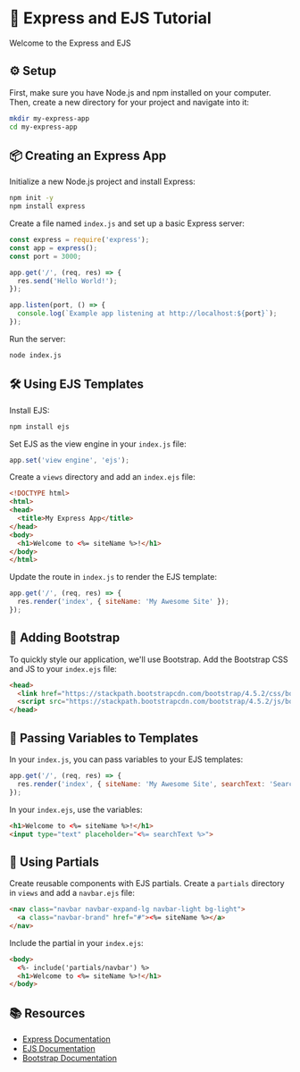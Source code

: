 
# 🚀 Express and EJS Tutorial

Welcome to the Express and EJS 


## ⚙️ Setup
First, make sure you have Node.js and npm installed on your computer. Then, create a new directory for your project and navigate into it:

```bash
mkdir my-express-app
cd my-express-app
```

## 📦 Creating an Express App
Initialize a new Node.js project and install Express:

```bash
npm init -y
npm install express
```

Create a file named `index.js` and set up a basic Express server:

```javascript
const express = require('express');
const app = express();
const port = 3000;

app.get('/', (req, res) => {
  res.send('Hello World!');
});

app.listen(port, () => {
  console.log(`Example app listening at http://localhost:${port}`);
});
```

Run the server:

```bash
node index.js
```

## 🛠 Using EJS Templates
Install EJS:

```bash
npm install ejs
```

Set EJS as the view engine in your `index.js` file:

```javascript
app.set('view engine', 'ejs');
```

Create a `views` directory and add an `index.ejs` file:

```html
<!DOCTYPE html>
<html>
<head>
  <title>My Express App</title>
</head>
<body>
  <h1>Welcome to <%= siteName %>!</h1>
</body>
</html>
```

Update the route in `index.js` to render the EJS template:

```javascript
app.get('/', (req, res) => {
  res.render('index', { siteName: 'My Awesome Site' });
});
```

## 💄 Adding Bootstrap
To quickly style our application, we'll use Bootstrap. Add the Bootstrap CSS and JS to your `index.ejs` file:

```html
<head>
  <link href="https://stackpath.bootstrapcdn.com/bootstrap/4.5.2/css/bootstrap.min.css" rel="stylesheet">
  <script src="https://stackpath.bootstrapcdn.com/bootstrap/4.5.2/js/bootstrap.min.js"></script>
</head>
```

## 🔧 Passing Variables to Templates
In your `index.js`, you can pass variables to your EJS templates:

```javascript
app.get('/', (req, res) => {
  res.render('index', { siteName: 'My Awesome Site', searchText: 'Search Now' });
});
```

In your `index.ejs`, use the variables:

```html
<h1>Welcome to <%= siteName %>!</h1>
<input type="text" placeholder="<%= searchText %>">
```

## 🧩 Using Partials
Create reusable components with EJS partials. Create a `partials` directory in `views` and add a `navbar.ejs` file:

```html
<nav class="navbar navbar-expand-lg navbar-light bg-light">
  <a class="navbar-brand" href="#"><%= siteName %></a>
</nav>
```

Include the partial in your `index.ejs`:

```html
<body>
  <%- include('partials/navbar') %>
  <h1>Welcome to <%= siteName %>!</h1>
</body>
```


## 📚 Resources
- [Express Documentation](https://expressjs.com/)
- [EJS Documentation](https://ejs.co/)
- [Bootstrap Documentation](https://getbootstrap.com/)

